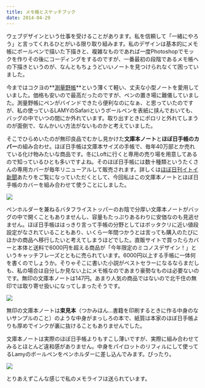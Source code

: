 ```yaml
---
title: メモ帳とスケッチブック
date: 2014-04-29
---
```


ウェブデザインという仕事を受けることがあります。私を信頼して「一緒にやろう」と言ってくれるひとがいる限り取り組みます。私のデザインは基本的にメモ帳にボールペンで描いた下描きと、複雑なものであれば一度Photoshopでモックを作りその後にコーディングをするのですが、一番最初の段階であるメモ帳への下描きというのが、なんともちょうどいいノートを見つけられなくて困っていました。

今まではコクヨの**[測量野帳](http://www.kokuyo-st.co.jp/stationery/fieldnote/)**という薄くて軽い、丈夫な小型ノートを愛用していました。価格も安いので最高だったのですが、ペンの置き場に難儀していました。測量野帳にペンがバインドできたら便利なのになぁ、と思っていたのですが、私の使っているLAMYのSafariというボールペンを表紙に挟んでおいても、バッグの中でいつの間にか外れています。取り出すときにポロリと外れてしまうのが面倒で、なんかいい方法がないものかと考えていました。

そこでひらめいたのが無印良品でむかし見かけた**文庫本ノート**と**ほぼ日手帳のカバー**の組み合わせ。ほぼ日手帳は文庫本サイズの手帳で、毎年40万部とか売れている化け物みたいな商品です。冬にLoftに行くと専用の売り場を用意してあるので知っているひとも多いですよね。そのほぼ日手帳には数十種類というたくさんの専用カバーが毎年リニューアルして販売されます。詳しくは[ほぼ日刊イトイ新聞](http://www.1101.com/home.html)あたりをご覧になっていただくとして、今回私はこの文庫本ノートとほぼ日手帳のカバーを組み合わせて使うことにしました。

![](https://photos.smugmug.com/photos/i-xbvvK2c/0/4721281e/4K/i-xbvvK2c-4K.jpg)

ペンホルダーを兼ねるバタフライストッパーのお陰で分厚い文庫本ノートがバッグの中で開くこともありませんし、容量もたっぷりあるわりに安価なのも見逃せません。ほぼ日手帳ははっきり言って手帳の分野としてはボッタクリに近い値段設定がなされていることもあり、いくら一年間つかうとは言っても購入のたびにほかの商品へ移行したいと考えてしまうほどでした。直販サイトで買ったらカバーと本体と送料で6000円を超える商品が「今年限定のミコノスデザイン！」というキャッチフレーズとともに売られています。6000円以上する手帳に一体何を書くのでしょうか。そりゃそこに書いた小説がベストセラーになるならまだしも、私の場合は自分しか見ない上にメモ帳なのであまり豪勢なものは必要ないのです。無印の文庫本ノートは147円。あまり人気の商品ではないので北千住の無印では取り寄せ扱いになってしまったそうです。

![](https://photos.smugmug.com/photos/i-qttqFtF/0/0e7eff75/4K/i-qttqFtF-4K.jpg)

無印の文庫本ノートは**束見本**（つかみほん…書籍を印刷するときに作る中身のないサンプルのこと）のような中身がまっしろの本で、紙質は本家のほぼ日手帳よりも厚めでインクが裏に抜けることもありませんでした。

文庫本ノートは実際のほぼ日手帳よりもすこし薄いですが、実際に組み合わせてみるとほとんど違和感がありません。中身をパイロットのリフィルにして使ってるLamyのボールペンをペンホルダーに差し込んでみます。ぴったり。

![](https://photos.smugmug.com/photos/i-DzBdHML/0/3a469223/4K/i-DzBdHML-4K.jpg)

とりあえずこんな感じで私のメモライフは送られています。
